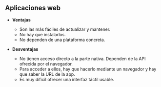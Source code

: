 ## Aplicaciones web

- **Ventajas**
    - Son las más fáciles de actualizar y mantener.
    - No hay que instalarlos.
    - No dependen de una plataforma concreta.

- **Desventajas**
    - No tienen acceso directo a la parte nativa. Dependen de la API ofrecida por el navegador.
    - Para acceder a ellos, hay que hacerlo mediante un navegador y hay que saber la URL de la app.
    - Es muy díficil ofrecer una interfaz táctil usable.

